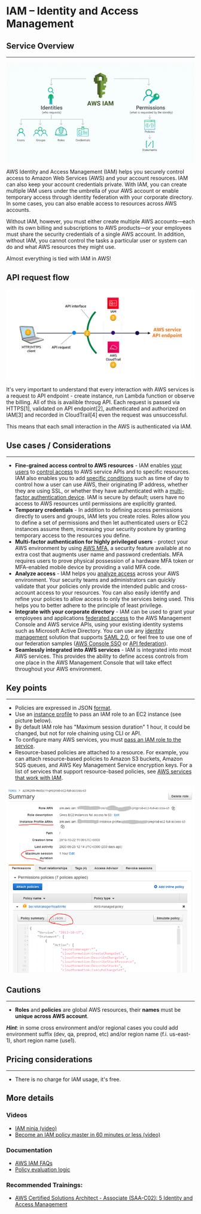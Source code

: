 # IAM – Identity and Access Management


## Service Overview

---
![](images/iam_01.png)

AWS Identity and Access Management (IAM) helps you securely control access to Amazon Web Services (AWS) and your account resources. IAM can also keep your account credentials private. With IAM, you can create multiple IAM users under the umbrella of your AWS account or enable temporary access through identity federation with your corporate directory. In some cases, you can also enable access to resources across AWS accounts.

Without IAM, however, you must either create multiple AWS accounts—each with its own billing and subscriptions to AWS products—or your employees must share the security credentials of a single AWS account. In addition, without IAM, you cannot control the tasks a particular user or system can do and what AWS resources they might use.

Almost everything is tied with IAM in AWS!

## API request flow
![](images/apiflow.png)

It's very important to understand that every interaction with AWS services is a request to API endpoint - create instance, run Lambda function or observe the billing. All of this is availible throug API. Each request is passed via HTTPS[1], validated on API endpoint[2], authenticated and authorized on IAM[3] and recorded in CloudTrail[4] even the request was unsuccessful.

This means that each small interaction in the AWS is authenticated via IAM.


## Use cases / Considerations

---

* **Fine-grained access control to AWS resources** - IAM enables [your users](https://aws.amazon.com/iam/features/manage-users/) to [control access](https://aws.amazon.com/iam/features/manage-permissions/) to AWS service APIs and to specific resources. IAM also enables you to add [specific conditions](https://aws.amazon.com/iam/features/manage-permissions/) such as time of day to control how a user can use AWS, their originating IP address, whether they are using SSL, or whether they have authenticated with a [multi-factor authentication device](https://aws.amazon.com/iam/features/mfa/). IAM is secure by default; users have no access to AWS resources until permissions are explicitly granted.
* **Temporary credentials** - In addition to defining access permissions directly to users and groups, IAM lets you create roles. Roles allow you to define a set of permissions and then let authenticated users or EC2 instances assume them, increasing your security posture by granting temporary access to the resources you define.
* **Multi-factor authentication for highly privileged users** - protect your AWS environment by using [AWS MFA](https://aws.amazon.com/iam/features/mfa/), a security feature available at no extra cost that augments user name and password credentials. MFA requires users to prove physical possession of a hardware MFA token or MFA-enabled mobile device by providing a valid MFA code.
* **Analyze access** - IAM helps you [analyze access](https://aws.amazon.com/iam/features/analyze-access/) across your AWS environment. Your security teams and administrators can quickly validate that your policies only provide the intended public and cross-account access to your resources. You can also easily identify and refine your policies to allow access to only the services being used. This helps you to better adhere to the principle of least privilege.
* **Integrate with your corporate directory** - IAM can be used to grant your employees and applications [federated access](https://aws.amazon.com/identity/federation/) to the AWS Management Console and AWS service APIs, using your existing identity systems such as Microsoft Active Directory. You can use any [identity management](http://docs.aws.amazon.com/IAM/latest/UserGuide/IdP-solution-providers.html) solution that supports [SAML 2.0](https://aws.amazon.com/identity/saml/), or feel free to use one of our federation samples ([AWS Console SSO](http://aws.amazon.com/code/4001165270590826) or [API federation](http://aws.amazon.com/code/1288653099190193)).
* **Seamlessly integrated into AWS services** - IAM is integrated into most AWS services. This provides the ability to define access controls from one place in the AWS Management Console that will take effect throughout your AWS environment.

## Key points

---

* Policies are expressed in JSON [format](https://docs.aws.amazon.com/IAM/latest/UserGuide/reference_policies_grammar.html).
* Use an [instance profile](https://docs.aws.amazon.com/IAM/latest/UserGuide/id_roles_use_switch-role-ec2_instance-profiles.html) to pass an IAM role to an EC2 instance (see picture below).
* By default IAM role has "Maximum session duration" 1 hour, it could be changed, but not for role chaining using CLI or API.
* To configure many AWS services, you must [pass an IAM role to the service](https://docs.aws.amazon.com/IAM/latest/UserGuide/id_roles_use_passrole.html).
* Resource-based policies are attached to a resource. For example, you can attach resource-based policies to Amazon S3 buckets, Amazon SQS queues, and AWS Key Management Service encryption keys. For a list of services that support resource-based policies, see [AWS services that work with IAM](https://docs.aws.amazon.com/IAM/latest/UserGuide/reference_aws-services-that-work-with-iam.html).
  
![](images/iam_02.png)

## Cautions

---

* **Roles** and **policies** are global AWS resources, their **names** must be **unique across AWS account**. 

_**Hint**_: in some cross environment and/or regional cases you could add environment suffix (dev, qa, preprod, etc) and/or region name (f.i. us-east-1), short region name (use1).



## Pricing considerations

---
* There is no charge for IAM usage, it's free.


## More details

### Videos
* [IAM ninja (video)](https://www.youtube.com/watch?v=aISWoPf_XNE)
* [Become an IAM policy master in 60 minutes or less (video)](https://youtu.be/YQsK4MtsELU)

### Documentation
* [AWS IAM FAQs](https://aws.amazon.com/iam/faqs/)
* [Policy evaluation logic](https://docs.aws.amazon.com/IAM/latest/UserGuide/reference_policies_evaluation-logic.html)

### Recommended Trainings:

- [AWS Certified Solutions Architect - Associate (SAA-C02): 5 Identity and Access Management](https://learn.epam.com/detailsPage?id=711b13a6-3eba-4d0a-a87c-278c60661983&source=EXTERNAL_COURSE)

 
